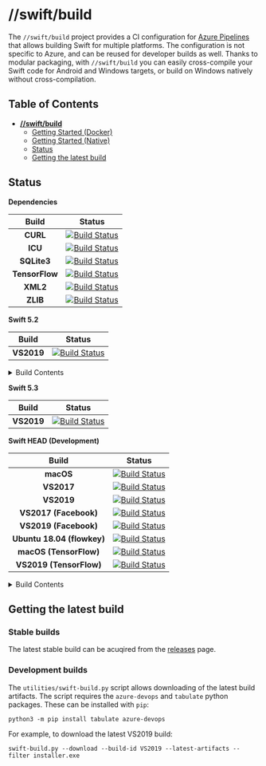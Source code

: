 # **//swift/build**

The `//swift/build` project provides a CI configuration for [Azure 
Pipelines](https://azure.microsoft.com/en-us/services/devops/pipelines/) that allows 
building Swift for multiple platforms. The configuration is not specific to Azure, 
and can be reused for developer builds as well. Thanks to modular packaging, with 
`//swift/build` you can easily cross-compile your Swift code for Android and Windows 
targets, or build on Windows natively without cross-compilation.

## Table of Contents

- [**//swift/build**](#--swift-build---)
  * [Getting Started (Docker)](docs/GettingStartedDocker.md)
  * [Getting Started (Native)](docs/GettingStartedWindows.md)
  * [Status](#status)
  * [Getting the latest build](#Getting-the-latest-build)

## Status

**Dependencies**

| Build | Status |
| :-: | --- |
| **CURL** | [![Build Status](https://compnerd.visualstudio.com/swift-build/_apis/build/status/CURL?branchName=trunk)](https://compnerd.visualstudio.com/swift-build/_build/latest?definitionId=11&branchName=trunk) |
| **ICU** | [![Build Status](https://compnerd.visualstudio.com/swift-build/_apis/build/status/ICU?branchName=trunk)](https://compnerd.visualstudio.com/swift-build/_build/latest?definitionId=9&branchName=trunk) |
| **SQLite3** | [![Build Status](https://compnerd.visualstudio.com/swift-build/_apis/build/status/SQLite?branchName=trunk)](https://compnerd.visualstudio.com/swift-build/_build/latest?definitionId=12&branchName=trunk) |
| **TensorFlow** | [![Build Status](https://dev.azure.com/compnerd/swift-build/_apis/build/status/tensorflow?branchName=trunk)](https://dev.azure.com/compnerd/swift-build/_build/latest?definitionId=44&branchName=trunk) |
| **XML2** | [![Build Status](https://compnerd.visualstudio.com/swift-build/_apis/build/status/XML2?branchName=trunk)](https://compnerd.visualstudio.com/swift-build/_build/latest?definitionId=10&branchName=trunk) |
| **ZLIB** | [![Build Status](https://compnerd.visualstudio.com/swift-build/_apis/build/status/zlib?branchName=trunk)](https://compnerd.visualstudio.com/swift-build/_build/latest?definitionId=16&branchName=trunk) |

**Swift 5.2**

| Build | Status |
| :-: | --- |
| **VS2019** | [![Build Status](https://compnerd.visualstudio.com/swift-build/_apis/build/status/VS2019%20Swift%205.2?branchName=trunk)](https://compnerd.visualstudio.com/swift-build/_build/latest?definitionId=43&branchName=trunk) |

<details>
  <summary>Build Contents</summary>

  - **VS2019**
    - *Toolchain (llvm, clang, lld, lldb, swift)*
      - ARM64
      - x64
    - *Swift SDK for Android (swift, libdispatch, foundation, xctest)*
      - ARM
      - ARM64
      - x64
      - x86
    - *Swift SDK for Windows (swift, libdispatch, foundation, xctest)*
      - ARM
      - ARM64
      - x64
      - x86
 </details>

**Swift 5.3**

| Build | Status |
| :-: | --- |
| **VS2019** | [![Build Status](https://dev.azure.com/compnerd/swift-build/_apis/build/status/VS2019%205.3?branchName=trunk)](https://dev.azure.com/compnerd/swift-build/_build/latest?definitionId=53&branchName=trunk) |

**Swift HEAD (Development)**

| Build | Status |
| :-: | --- |
| **macOS** | [![Build Status](https://dev.azure.com/compnerd/swift-build/_apis/build/status/macOS?branchName=trunk)](https://dev.azure.com/compnerd/swift-build/_build/latest?definitionId=15&branchName=trunk) |
| **VS2017** | [![Build Status](https://dev.azure.com/compnerd/swift-build/_apis/build/status/VS2017?branchName=trunk)](https://dev.azure.com/compnerd/swift-build/_build/latest?definitionId=1&branchName=trunk) |
| **VS2019** | [![Build Status](https://dev.azure.com/compnerd/swift-build/_apis/build/status/VS2019?branchName=trunk)](https://dev.azure.com/compnerd/swift-build/_build/latest?definitionId=7&branchName=trunk) |
| **VS2017 (Facebook)** | [![Build Status](https://compnerd.visualstudio.com/swift-build/_apis/build/status/VS2017%20Swift%20(Facebook)?branchName=trunk)](https://compnerd.visualstudio.com/swift-build/_build/latest?definitionId=5&branchName=trunk) |
| **VS2019 (Facebook)** | [![Build Status](https://compnerd.visualstudio.com/swift-build/_apis/build/status/VS2019%20Swift%20(Facebook)?branchName=trunk)](https://compnerd.visualstudio.com/swift-build/_build/latest?definitionId=31&branchName=trunk) |
| **Ubuntu 18.04 (flowkey)** | [![Build Status](https://compnerd.visualstudio.com/swift-build/_apis/build/status/Ubuntu%2018.04%20(flowkey)?branchName=trunk)](https://compnerd.visualstudio.com/swift-build/_build/latest?definitionId=14&branchName=trunk) |
| **macOS (TensorFlow)** | [![Build Status](https://dev.azure.com/compnerd/swift-build/_apis/build/status/macOS%20Swift%20TensorFlow?branchName=trunk)](https://dev.azure.com/compnerd/swift-build/_build/latest?definitionId=47&branchName=trunk) |
| **VS2019 (TensorFlow)**| [![Build Status](https://dev.azure.com/compnerd/swift-build/_apis/build/status/VS2019%20Swift%20TensorFlow%20(Google)?branchName=trunk)](https://dev.azure.com/compnerd/swift-build/_build/latest?definitionId=46&branchName=trunk) |

<details>
  <summary>Build Contents</summary>

  - **macOS**
    - *Toolchain (llvm, clang, lld, lldb, swift)*
      - x64
    - *xctoolchain*
      - x64

  - **VS2017**
    - *Toolchain (llvm, clang, lld, lldb, swift)*
      - x64
  
  - **VS2019**
    - *Toolchain (llvm, clang, lld, lldb, swift)*
      - ARM64
      - x86
    - *Swift SDK for Android (swift, libdispatch, foundation, xctest)*
      - ARM
      - ARM64
      - x64
      - x86
    - *Swift SDK for Windows (swift, libdispatch, foundation, xctest)*
      - ARM
      - ARM64
      - x64
      - x86
    - *Swift Developer Tools (llbuild)*
      - ARM64
      - x64
    - *MSI*
      - Toolchain
        - x64

  - **VS2017 (Facebook)**
    - *Toolchain (llvm, clang, lld, lldb, swift)*
      - X64
    - *Swift SDK for Windows (swift, libdispatch, foundation, xctest)*
      - ARM
      - ARM64
      - x64
      - x86

  - **VS2019 (Facebook)**
    - *Toolchain (llvm, clang, lld, lldb, swift)*
      - x64
    - *Swift SDK for Windows (libdispatch, foundation, xctest)*
      - ARM
      - ARM64
      - x64
      - x86

  - **Ubuntu 18.04 (flowkey)**
    - *Toolchain (llvm, clang, lld, lldb, swift)*
      - x64
    - *Swift SDK for Linux (swift, libdispatch, foundation, xctest)*
      - x64
    - *Swift Developer Tools (llbuild, swift-package-manager)*
      - x64
    - *debian packages*
      - toolchain
        - x64
      - ICU
        - x64
      - Developer Tools
        - x64
      - SDK
        - Linux
</details>

## Getting the latest build

### Stable builds
The latest stable build can be acuqired from the [releases](https://github.com/compnerd/swift-build/releases) page.

### Development builds
The `utilities/swift-build.py` script allows downloading of the latest build artifacts. The script requires the `azure-devops` and `tabulate` python packages. These can be installed with `pip`:
```
python3 -m pip install tabulate azure-devops
```

For example, to download the latest VS2019 build:
```
swift-build.py --download --build-id VS2019 --latest-artifacts --filter installer.exe
```
